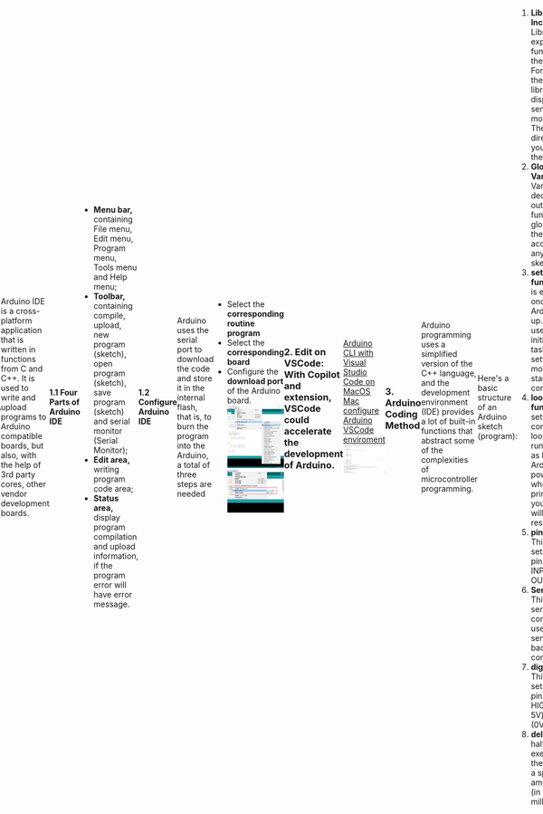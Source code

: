<style>
    .custom-title {
        font-family: "Arial", sans-serif;
        font-size: 2.5em;
        text-align: center;
        padding: 10px 0;
        color: #EFEFEF;
        border-bottom: 3px solid #FF6347;
        margin-bottom: 20px;
    }
     h1 {
            font-size: 2em;
            display: flex;
            align-items: center;
        }

        .heading-icon {
            margin-right: 0.5em; /* Adds some space between the icon and the text */
            width: 32px; /* You can adjust this based on the desired size of your icon */
            height: 32px;
        }
        .heading-icon2 {
            margin-right: 0.5em; /* Adds some space between the icon and the text */
            width: 32px; /* You can adjust this based on the desired size of your icon */
            height: 24px;
        }
    body {
            height: 100vh;
            display: flex;
            justify-content: center;
            align-items: center;
        }

        /* 设置iframe的大小 */
        iframe {
            width: 80%;  /* 设置为页面宽度的80% */
            height: 400px; 
        }
</style>

<div class="custom-title">Arduino</div>

<h1>
        <img src="https://github.com/NexMaker-Fab/2023zjudemini-hi1/blob/main/_media/pro4_Arduino/open_source.png?raw=true" alt="Open Source Icon" class="heading-icon">
        Open Source
    </h1>

## What is Open Source？
The term open source refers to something people can modify and share because its design is publicly accessible.

## What is open source software?
Open source software is software with source code that anyone can inspect, modify, and enhance.

## Open Source Hardware
"Open hardware," or "open source hardware," refers to the design specifications of a physical object which are licensed in such a way that said object can be **studied, modified, created, and distributed by anyone**.<br>
"Open hardware" is **a** **set of design principles and legal practices, not a specific type of object.** The term can therefore refer to any number of objects—like automobiles, chairs, computers, robots, or even houses.<br>

Like open source software, the "source code" for open hardware—schematics, blueprints, logic designs, Computer Aided Design (CAD) drawings or files, etc.—i**s available for modification or enhancement by anyone under permissive licenses.** Users with access to the tools that can read and manipulate these source files can update and improve the code that underlies the physical device. They can add features or fix bugs in the software. They can even modify the physical design of the object itself and, if they wish, proceed to share such modifications.<br>
Open hardware's source code should be **readily accessible,** and its components are preferably easy for anyone to obtain. Essentially, open hardware eliminates common roadblocks to the design and manufacture of physical goods; it provides as many people as possible the ability to construct, remix, and share their knowledge of hardware design and function.

## What is License?
Open source licenses are licenses that allow software to be freely used, modified, and shared. These licenses are designed to ensure that software remains open and can be freely distributed and modified, while also providing contributors with protection and acknowledgment for their work.[license review process](https://opensource.org/licenses/review-process/).

1. **Permissive Licenses**: These are licenses that have minimal requirements on how the software can be modified or distributed.
    - **[MIT License](https://opensource.org/license/mit/)**: A short and simple permissive license with conditions only requiring preservation of copyright and license notices.
    - **[Apache License 2.0](https://www.apache.org/licenses/LICENSE-2.0)**: Permits almost any use of the software but also provides an express grant of patent rights from contributors to users.
    - **[BSD Licenses](https://opensource.org/license/bsd-3-clause/)**: There are different variations (e.g., 2-Clause, 3-Clause), but generally they are permissive licenses with conditions on how the software's origin must be acknowledged.
2. **Copyleft Licenses**: These licenses allow derivative works but require those works to be licensed under the same terms as the original. This ensures that modifications and improvements are also kept open source.
    - **[GNU General Public License (GPL)](https://www.gnu.org/licenses/gpl-3.0.html)**: There are different versions (e.g., GPLv2, GPLv3), but in general, GPL ensures that any derived works are also open source under the GPL. GPLv3 added provisions related to patents and tivoization.
    - **[GNU Lesser General Public License (LGPL)](https://www.gnu.org/licenses/lgpl-3.0.en.html)**: This is like the GPL, but with some exceptions that allow it to be used in proprietary software under specific conditions.
    - **[Mozilla Public License 2.0 (MPL 2.0)](https://www.gnu.org/licenses/lgpl-3.0.en.html)**: A file-level copyleft license, meaning only the files that are modified need to be shared under the same license.

### Know More about Liscence
1.  [What is the MIT License?](https://snyk.io/learn/what-is-mit-license/)
2.  [What is GNU General Public License (GNU GPL or GPL)?](https://www.techtarget.com/searchdatacenter/definition/GNU-General-Public-License-GNU-GPL-or-simply-GPL)
3.  [What is the BSD License? Top 10 questions answered](https://snyk.io/learn/what-is-bsd-license/)
4. [Apache License 2.0 Explained](https://snyk.io/learn/apache-license/)
5. [GNU General Public License: GPLv3 explained](https://snyk.io/learn/what-is-gpl-license-gplv3-explained/)
### Refernce
1. [What is open source?](https://opensource.com/resources/what-open-source)
2. [What is open hardware? ](https://opensource.com/resources/what-open-hardware)

### Our Focusing Open Source Project

**OpenPose** has represented the first real-time multi-person system to jointly detect human body, hand, facial, and foot keypoints (in total 135 keypoints) on single images.
[Open Pose](https://github.com/CMU-Perceptual-Computing-Lab/openpose)

#### Why we choose OpenPose?(Keypoint we need)
- 2D real-time multi-person keypoint detection
- 3D real-time single-person keypoint detection:
- Calibration toolbox
- Single-person tracking for further speedup or visual smoothing.<br>
  
We would do a project aiming to detect the keypoints of human body and correct the posture of human body. Openpose is a good choice for us to do this project.

---

<h1>
        <img src="https://github.com/NexMaker-Fab/2023zjudemini-hi1/blob/main/_media/pro4_Arduino/arduino.png?raw=true" alt="Arduino Icon Icon" class="heading-icon2">
        Arduino
    </h1>

## What is Arduino?
Open-source electronic prototyping platform enabling users to create interactive electronic objects.
![Alt text](../_media/pro4_Arduino/arduino_board.jpg)
## How to develop Arduino?
### 1. **Arduino IDE**: 
Arduino IDE is a cross-platform application that is written in functions from C and C++. It is used to write and upload programs to Arduino compatible boards, but also, with the help of 3rd party cores, other vendor development boards.
   #### 1.1 Four Parts of Arduino IDE
   ![Alt text](../_media/pro4_Arduino/arduino_ide.jpg)
   - **Menu bar,** containing File menu, Edit menu, Program menu, Tools menu and Help menu;
   - **Toolbar,** containing compile, upload, new program (sketch), open program (sketch), save program (sketch) and serial monitor (Serial Monitor);
   - **Edit area,** writing program code area;
   - **Status area,** display program compilation and upload information, if the program error will have error message.
  
#### 1.2 Configure Arduino IDE
Arduino uses the serial port to download the code and store it in the internal flash, that is, to burn the program into the Arduino, a total of three steps are needed
 - Select the **corresponding routine program**
 - Select the **corresponding board**
 - Configure the **download port** of the Arduino board.
![Alt text](../_media/pro4_Arduino/arduino_connect.jpg)
![Alt text](../_media/pro4_Arduino/arduino_connect1.jpg)
  

### 2. **Edit on VSCode**: With Copilot and extension, VSCode could accelerate the development of Arduino.<br>
[Arduino CLI with Visual Studio Code on MacOS](https://medium.com/@thomas.kilmar/arduino-cli-with-visual-studio-code-on-macos-d2ad32ff0276)<br>
[Mac configure Arduino VSCode enviroment](https://blog.csdn.net/a71468293a/article/details/117151920)
![](../media/pro4_Arduino/../../_media/pro4_Arduino/arduino_connect2.png)


### 3. Arduino Coding Method
Arduino programming uses a simplified version of the C++ language, and the development environment (IDE) provides a lot of built-in functions that abstract some of the complexities of microcontroller programming.

Here's a basic structure of an Arduino sketch (program):
```Arduino
// Global variable and library declarations
#include <LibraryName.h>  // Include any necessary libraries here

int someVariable = 0;

// Setup function: Runs once when the Arduino is powered on or reset
void setup() {
  pinMode(LED_BUILTIN, OUTPUT);  // Set the built-in LED as an output
  Serial.begin(9600);            // Initialize serial communication at 9600 bps
}

// Loop function: Runs repeatedly after the setup() function completes
void loop() {
  digitalWrite(LED_BUILTIN, HIGH);   // Turn on the LED
  delay(1000);                       // Wait for 1000 milliseconds (1 second)
  digitalWrite(LED_BUILTIN, LOW);    // Turn off the LED
  delay(1000);                       // Wait for another second
}

```
1. **Library Inclusion:** Libraries expand the functionality of the Arduino. For instance, there are libraries for displays, sensors, motors, etc. The #include directive lets you include them.
2. **Global Variables:** Variables declared outside of functions are global, and they can be accessed anywhere in the sketch.
3. **setup() function:** This is executed once when the Arduino starts up. It's typically used for initialization tasks, like setting pin modes or starting serial communication.
4. **loop() function:** After setup() completes, the loop() function runs repeatedly as long as the Arduino is powered. It's where the primary logic of your program will usually reside.
5. **pinMode():** This function sets a digital pin as either INPUT or OUTPUT.
6. **Serial.begin():** This starts serial communication, useful for sending data back to your computer.
7. **digitalWrite():** This function sets a digital pin to either HIGH (usually 5V) or LOW (0V).
8. **delay():** This halts the execution of the program for a specified amount of time (in milliseconds).

Know more about Arduino programming, please refer to [Arduino Programming Turioals](https://www.arduino.cc/en/Tutorial/HomePage).
### Run water light program
Produce a visual effect where LED1 (connected to pin 2) will light up first, then turn off, followed by LED2 (pin 3) lighting up and turning off, and then LED3 (pin 4) lighting up and turning off. This **sequence will repeat in a loop**, giving the appearance of a light "running" from LED1 to LED3.
![Alt text](../_media/pro4_Arduino/connect_drawing.jpg)
```Arduino
int base=2;     // Starting pin number for the LED sequence
int count=3;    // Number of LEDs (or pins) involved in the sequence

void setup()
{
    // Initialize pins as OUTPUT for controlling LEDs
    for(int i=base; i<base+count; i++)
    {
        pinMode(i, OUTPUT);
    }
}

void loop()
{
    // Cycle through each LED
    for(int i=base; i<base+count; i++)
    {
        digitalWrite(i, HIGH);   // Turn ON the LED connected to pin 'i'
        delay(500);              // Wait for 0.5 seconds
        digitalWrite(i, LOW);    // Turn OFF the LED connected to pin 'i'
        delay(500);              // Wait for 0.5 seconds before moving to the next LED
    }
}

```

![Alt text](../_media/pro4_Arduino/running_water.gif)

## Comparison Open Source Projects similar to Our Final Project
**Human Posture Recognition and Analysis System**
![Alt text](../_media/pro4_Arduino/similar_pro.png)

**Product Description:** Through AI artificial intelligence and video image acquisition and analysis technology, the system utilizes the human skeletal key point model to identify and evaluate human posture, identify and record abnormalities in students' posture such as cervical vertebrae health, spinal health, pelvic health, etc., so as to provide students with a comprehensive digital portrait of their physical fitness and health.

**Product features:** The system can perform real-time physical health analysis and support the instant presentation of students' physical health analysis reports. At the same time, the system integrates the human body morphology analysis system, which can carry out instant analysis of body shape and posture. It provides students with a complete management system for athletic ability and physical health.

### Similarities with our work:
1 Same use of human body recognition technology
2 Also focuses on human health

### Pros:
1 The product recognizes a person's overall posture and can produce a more complete health assessment program
2 Project is already developed and in production, product ecosystem is more robust

### Disadvantages:
1 The product has high space requirements and needs to be built on a professional site to be used
2 The sensitivity of human posture recognition is low, and real-time recognition is not possible.
3 Large-scale equipment is not easy to carry and maintain, which increases maintenance costs and is not conducive to green and sustainable development.

# Using Raspberry Pi to detect human posture
We use Python and openCV to detect human posture. The following is the process of using Raspberry Pi to detect human posture.We impelete face tracking using a camera attached to a Raspberry Pi, when the face is detected, the camera will track the face and if the center of the face is not in the center of the camera, the camera will  move the servo motor.
## What is Raspberry Pi?
Raspberry Pi is the name of a series of single-board computers made by the Raspberry Pi Foundation, a UK charity that aims to educate people in computing and create easier access to computing education.
![Alt text](../_media/pro4_Arduino/rasperberry.png)

[Raspberry Pi vs Arduino](https://realpython.com/python-raspberry-pi/#raspberry-pi-vs-arduino)

## Set up Raspberry Pi
1. **[Prepare the SD Card](https://projects.raspberrypi.org/en/projects/raspberry-pi-setting-up/2)**:Download the Raspberry Pi OS (formerly known as Raspbian) or any other compatible operating system from the official Raspberry Pi website.
2. **Insert the SD Card**: Begin by inserting your preloaded SD card into your Raspberry Pi.
3. **Connect to a Display**: Connect your Raspberry Pi to a monitor or TV using an HDMI cable.
4. **Power Up**: Connect the power supply to your Raspberry Pi to turn it on.
5. **Access the Raspberry Pi Configuration Tool**: Once the Raspberry Pi boots up, open the terminal and access the Raspberry Pi Configuration Tool by typing **`sudo raspi-config`**.
6. **Navigate to Network Options**: In the configuration tool, navigate to the 'Network Options' menu.
7. **[Set Up WiFi](https://raspberrytips.com/raspberry-pi-wifi-setup/)**: Choose the 'Wi-Fi' option and enter the relevant details like your country, WiFi network name (SSID), and password.
8. **Enable SSH (Optional)**: For remote access, you can enable SSH from the 'Interfacing Options' in the configuration tool.
9. **Finish and Reboot**: After setting up your WiFi details, exit the configuration tool and choose to reboot your Raspberry Pi.
10. **Check Connectivity**: Once your Raspberry Pi restarts, you can check if it's connected to WiFi by looking at the network icon on the desktop or by using the command **`ifconfig`** in the terminal to see your network status.

##  Set up Python  and Opencv Environment in Rasperberry Pi
The project is based on the Python language, so we need to install the Python environment in the Raspberry Pi. Besides, we need to install the opencv library in the Raspberry Pi. The following is the installation process of the opencv library and Python environment in the Raspberry Pi.
```bash
sudo apt update
sudo apt upgrade
sudo apt install python3
sudo apt install python3-pip
pip install python-opencv
```

## Python-Opencv code 
1. **Servo Motor Control**: It initializes a **`PCA9685`** object and defines a function **`set_servo_angle`** to control the angle of a servo motor connected to a specific channel of the PCA9685 module.
2. **Face and Eye Detection Setup**: It loads Haar cascade classifiers for detecting faces and eyes from OpenCV.
3. **Camera Initialization**: It initializes a camera feed and sets the frame dimensions.
4. **Target Coordinates**: Sets target coordinates **`TARGET_X`** and **`TARGET_Y`** for a tracking mechanism.
5. **GPIO Setup**: Configures Raspberry Pi's GPIO settings.
6. **Face Detection and Center Calculation**: The function **`get_center`** processes each camera frame to detect faces and calculates the center of the largest face detected. The detected face is highlighted with a rectangle, and its center is marked.

```Python
    import numpy as np
    import cv2
    import os
    import time  
    import RPi.GPIO as GPIO
    import Adafruit_PCA9685
    import threading

    servo_pwm = Adafruit_PCA9685.PCA9685()

    def set_servo_angle(channel,angle):
        angle=4096*((angle*11)+500)/20000
        servo_pwm.set_pwm(channel,0,int(angle))

    set_servo_angle(3,90)
        
    face_cascade = cv2.CascadeClassifier('haarcascade_frontalface_default.xml')
    eye_cascade = cv2.CascadeClassifier('haarcascade_eye.xml')

    cap = cv2.VideoCapture(0)
    cap.set(cv2.CAP_PROP_FRAME_WIDTH,800)
    cap.set(cv2.CAP_PROP_FRAME_HEIGHT,500)

    TARGET_X = 400
    TARGET_Y = 250

    GPIO.setwarnings(False)
    GPIO.setmode(GPIO.BCM)

    def get_center(frame):
        gray = cv2.cvtColor(frame, cv2.COLOR_BGR2GRAY)
        face_cascade = cv2.CascadeClassifier("haarcascade_frontalface_default.xml")
        faces = face_cascade.detectMultiScale(gray, scaleFactor=1.2, minNeighbors=5, minSize=(30, 30))
        if len(faces) > 0:
            max_area = 0
            max_face = faces[0]
            for face in faces:
                (x, y, w, h) = face
                area = w * h
                if area > max_area:
                    max_area = area
                    max_face = face
            (x, y, w, h) = max_face
            center_x = x + w // 2
            center_y = y + h // 2
            cv2.rectangle(frame, (x, y), (x+w, y+h), (0, 255, 0), 2)
            cv2.circle(frame, (center_x, center_y), 5, (0, 0, 255), -1)
            return (center_x, center_y)
        else:
            return None
        
    def get_center_threaded(frame, result):   
        center = get_center(frame)
        result['center'] = center
        #print('true')

    try:
        while True:
            ret, frame = cap.read()
            frame = cv2.flip(frame, 180)
            if not ret:
                break
            center = get_center(frame)
            # 创建一个字典来存储线程结果
            center_result = {}
            # 启动线程来执行get_center函数
            threading.Thread(target=get_center_threaded, args=(frame, center_result)).start()

            cv2.imshow('frame', frame)
            #if 'center' in center_result:
                #center = center_result['center']
            if center is not None:
                (x, y) = center
                x_diff = x - TARGET_X
                y_diff = y - TARGET_Y
                print('x_diff')
                if abs(x_diff) > 100:
                    set_servo_angle(3,0)
                    #time.sleep(3)
                        
                else :
                    set_servo_angle(3,90)
                    
            else:
                set_servo_angle(3,90)           
            
            if cv2.waitKey(1) & 0xFF == ord('q'):
                break
    finally:
        GPIO.cleanup()
        cap.release()
        cv2.destroyAllWindows()
                    
```
